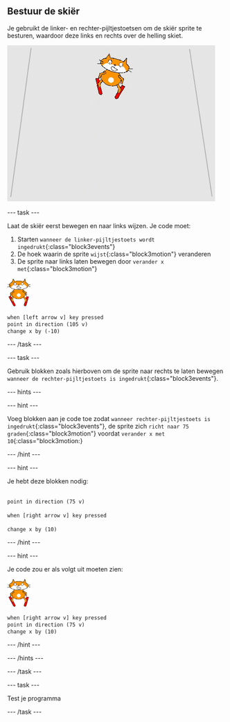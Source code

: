 ## Bestuur de skiër

Je gebruikt de linker- en rechter-pijltjestoetsen om de skiër sprite te besturen, waardoor deze links en rechts over de helling skiet.

![bewegende skiër](images/skier_moving.gif)

--- task ---

Laat de skiër eerst bewegen en naar links wijzen. Je code moet:

1. Starten `wanneer de linker-pijltjestoets wordt ingedrukt`{:class="block3events"}
1. De hoek waarin de sprite `wijst`{:class="block3motion"} veranderen
1. De sprite naar links laten bewegen door `verander x met`{:class="block3motion"}

![skiër sprite](images/skier_sprite_small.png)

```blocks3
when [left arrow v] key pressed
point in direction (105 v)
change x by (-10)
```

--- /task ---

--- task ---

Gebruik blokken zoals hierboven om de sprite naar rechts te laten bewegen `wanneer de rechter-pijltjestoets is ingedrukt`{:class="block3events"}.

--- hints ---


--- hint ---

Voeg blokken aan je code toe zodat `wanneer rechter-pijltjestoets is ingedrukt`{:class="block3events"}, de sprite zich `richt naar 75 graden`{:class="block3motion"} voordat `verander x met 10`{:class="block3motion:}

--- /hint ---

--- hint ---

Je hebt deze blokken nodig:

```blocks3

point in direction (75 v)

when [right arrow v] key pressed

change x by (10)
```

--- /hint ---

--- hint ---

Je code zou er als volgt uit moeten zien:

![skiër sprite](images/skier_sprite_small.png)

```blocks3
when [right arrow v] key pressed
point in direction (75 v)
change x by (10)
```

--- /hint ---

--- /hints ---

--- /task ---

--- task ---

Test je programma

--- /task ---